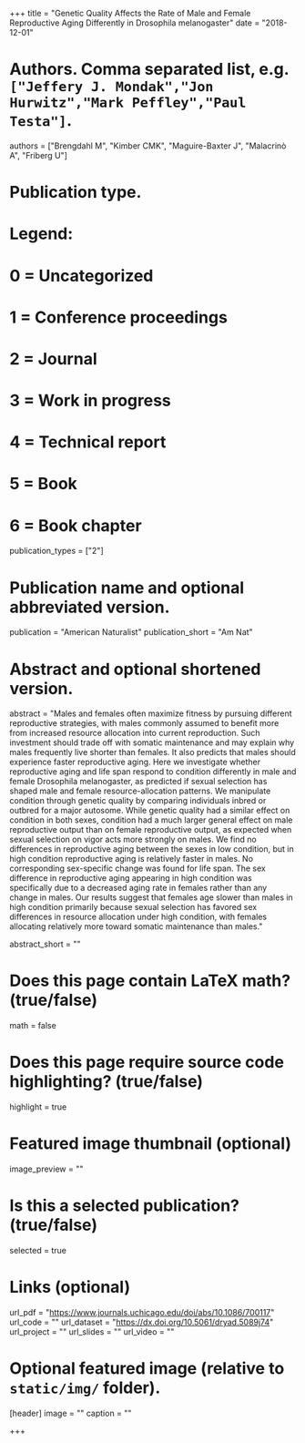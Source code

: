+++
title = "Genetic Quality Affects the Rate of Male and Female Reproductive Aging Differently in Drosophila melanogaster"
date = "2018-12-01"

# Authors. Comma separated list, e.g. `["Jeffery J. Mondak","Jon Hurwitz","Mark Peffley","Paul Testa"]`.
authors = ["Brengdahl M", "Kimber CMK", "Maguire-Baxter J", "Malacrinò A", "Friberg U"]

# Publication type.
# Legend:
# 0 = Uncategorized
# 1 = Conference proceedings
# 2 = Journal
# 3 = Work in progress
# 4 = Technical report
# 5 = Book
# 6 = Book chapter
publication_types = ["2"]

# Publication name and optional abbreviated version.
publication = "American Naturalist"
publication_short = "Am Nat"

# Abstract and optional shortened version.
abstract = "Males and females often maximize fitness by pursuing different reproductive strategies, with males commonly assumed to benefit more from increased resource allocation into current reproduction. Such investment should trade off with somatic maintenance and may explain why males frequently live shorter than females. It also predicts that males should experience faster reproductive aging. Here we investigate whether reproductive aging and life span respond to condition differently in male and female Drosophila melanogaster, as predicted if sexual selection has shaped male and female resource-allocation patterns. We manipulate condition through genetic quality by comparing individuals inbred or outbred for a major autosome. While genetic quality had a similar effect on condition in both sexes, condition had a much larger general effect on male reproductive output than on female reproductive output, as expected when sexual selection on vigor acts more strongly on males. We find no differences in reproductive aging between the sexes in low condition, but in high condition reproductive aging is relatively faster in males. No corresponding sex-specific change was found for life span. The sex difference in reproductive aging appearing in high condition was specifically due to a decreased aging rate in females rather than any change in males. Our results suggest that females age slower than males in high condition primarily because sexual selection has favored sex differences in resource allocation under high condition, with females allocating relatively more toward somatic maintenance than males."

abstract_short = ""

# Does this page contain LaTeX math? (true/false)
math = false

# Does this page require source code highlighting? (true/false)
highlight = true

# Featured image thumbnail (optional)
image_preview = ""

# Is this a selected publication? (true/false)
selected = true

# Links (optional)
url_pdf = "https://www.journals.uchicago.edu/doi/abs/10.1086/700117"
url_code = ""
url_dataset = "https://dx.doi.org/10.5061/dryad.5089j74"
url_project = ""
url_slides = ""
url_video = ""

# Optional featured image (relative to `static/img/` folder).
[header]
image = ""
caption = ""

+++
